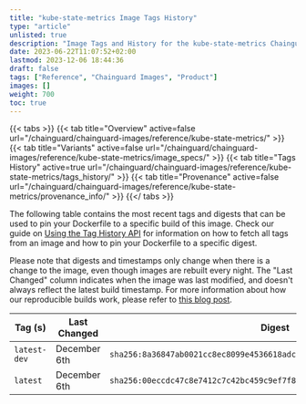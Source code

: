 ```yaml
---
title: "kube-state-metrics Image Tags History"
type: "article"
unlisted: true
description: "Image Tags and History for the kube-state-metrics Chainguard Image"
date: 2023-06-22T11:07:52+02:00
lastmod: 2023-12-06 18:44:36
draft: false
tags: ["Reference", "Chainguard Images", "Product"]
images: []
weight: 700
toc: true
---
```


{{< tabs >}}
{{< tab title="Overview" active=false url="/chainguard/chainguard-images/reference/kube-state-metrics/" >}}
{{< tab title="Variants" active=false url="/chainguard/chainguard-images/reference/kube-state-metrics/image_specs/" >}}
{{< tab title="Tags History" active=true url="/chainguard/chainguard-images/reference/kube-state-metrics/tags_history/" >}}
{{< tab title="Provenance" active=false url="/chainguard/chainguard-images/reference/kube-state-metrics/provenance_info/" >}}
{{</ tabs >}}

The following table contains the most recent tags and digests that can be used to pin your Dockerfile to a specific build of this image. Check our guide on [Using the Tag History API](/chainguard/chainguard-images/using-the-tag-history-api/) for information on how to fetch all tags from an image and how to pin your Dockerfile to a specific digest.

Please note that digests and timestamps only change when there is a change to the image, even though images are rebuilt every night. The "Last Changed" column indicates when the image was last modified, and doesn't always reflect the latest build timestamp. For more information about how our reproducible builds work, please refer to [this blog post](https://www.chainguard.dev/unchained/reproducing-chainguards-reproducible-image-builds).

| Tag (s)       | Last Changed | Digest                                                                    |
|---------------|--------------|---------------------------------------------------------------------------|
|  `latest-dev` | December 6th | `sha256:8a36847ab0021cc8ec8099e4536618adc3be8dba16cd7398b01ff25a8e5d77a2` |
|  `latest`     | December 6th | `sha256:00eccdc47c8e7412c7c42bc459c9ef7f846dcbd6d2c45e33f974a48d5e89901e` |

